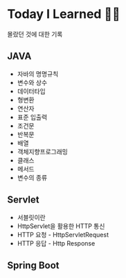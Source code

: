 # Today I Learned 🏊‍♀️
몰랐던 것에 대한 기록

## JAVA
- 자바의 명명규칙
- 변수와 상수
- 데이터타입
- 형변환
- 연산자
- 표준 입출력
- 조건문
- 반복문
- 배열
- 객체지향프로그래밍
- 클래스
- 메서드
- 변수의 종류

## Servlet
- 서블릿이란
- HttpServlet을 활용한 HTTP 통신 
- HTTP 요청 - HttpServletRequest
- HTTP 응답 - Http Response
## Spring Boot


